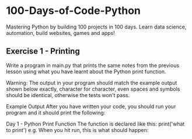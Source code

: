 # 100-Days-of-Code-Python
Mastering Python by building 100 projects in 100 days. Learn data science, automation, build websites, games and apps!

## Exercise 1 - Printing
Write a program in main.py that prints the same notes from the previous lesson using what you have learnt about the Python print function.

Warning: The output in your program should match the example output shown below exactly, character for character, even spaces and symbols should be identical, otherwise the tests won't pass.

Example Output
After you have written your code, you should run your program and it should print the following:

Day 1 - Python Print Function
The function is declared like this:
print('what to print')
e.g. When you hit run, this is what should happen:
